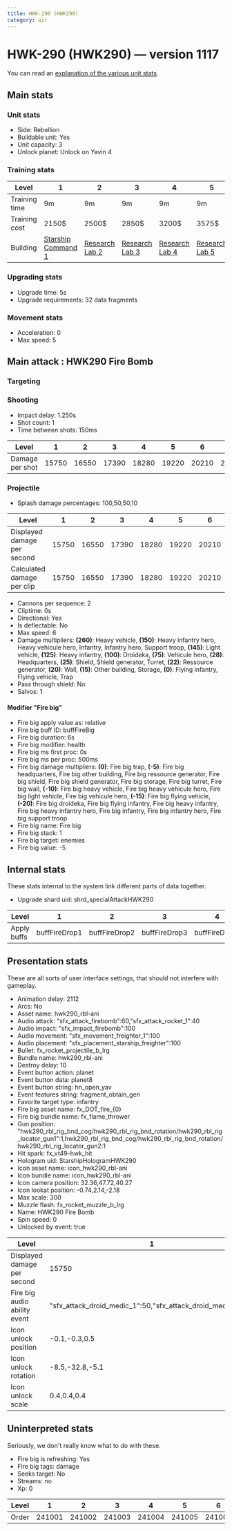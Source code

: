 ```yaml
---
title: HWK-290 (HWK290)
category: air
---
```


# HWK-290 (HWK290) — version 1117

You can read an [explanation  of the various unit stats](unitexplained.md).

## Main stats

### Unit stats

  * Side: Rebellion
  * Buildable unit: Yes
  * Unit capacity: 3
  * Unlock planet: Unlock on Yavin 4

### Training stats

|Level        |1                                           |2                                     |3                                     |4                                     |5                                     |6                                     |7                                     |8                                     |9                                     |10                                     |
|-------------|--------------------------------------------|--------------------------------------|--------------------------------------|--------------------------------------|--------------------------------------|--------------------------------------|--------------------------------------|--------------------------------------|--------------------------------------|---------------------------------------|
|Training time|9m                                          |9m                                    |9m                                    |9m                                    |9m                                    |12m                                   |12m                                   |15m                                   |15m                                   |18m                                    |
|Training cost|2150$                                       |2500$                                 |2850$                                 |3200$                                 |3575$                                 |3925$                                 |4275$                                 |4625$                                 |5000$                                 |5350$                                  |
|Building     |[Starship Command 1](rebelFleetCommand.html)|[Research Lab 2](rebelOffenseLab.html)|[Research Lab 3](rebelOffenseLab.html)|[Research Lab 4](rebelOffenseLab.html)|[Research Lab 5](rebelOffenseLab.html)|[Research Lab 6](rebelOffenseLab.html)|[Research Lab 7](rebelOffenseLab.html)|[Research Lab 8](rebelOffenseLab.html)|[Research Lab 9](rebelOffenseLab.html)|[Research Lab 10](rebelOffenseLab.html)|


### Upgrading stats

  * Upgrade time: 5s
  * Upgrade requirements: 32 data fragments

### Movement stats

  * Acceleration: 0
  * Max speed: 5

## Main attack : HWK290 Fire Bomb

### Targeting


### Shooting

  * Impact delay: 1.250s
  * Shot count: 1
  * Time between shots: 150ms

|Level          |1    |2    |3    |4    |5    |6    |7    |8    |9    |10   |
|---------------|-----|-----|-----|-----|-----|-----|-----|-----|-----|-----|
|Damage per shot|15750|16550|17390|18280|19220|20210|21260|22370|23540|24780|


### Projectile

  * Splash damage percentages: 100,50,50,10

|Level                      |1    |2    |3    |4    |5    |6    |7    |8    |9    |10   |
|---------------------------|-----|-----|-----|-----|-----|-----|-----|-----|-----|-----|
|Displayed damage per second|15750|16550|17390|18280|19220|20210|21260|22370|23540|24780|
|Calculated damage per clip |15750|16550|17390|18280|19220|20210|21260|22370|23540|24780|


  * Cannons per sequence: 2
  * Cliptime: 0s
  * Directional: Yes
  * Is deflectable: No
  * Max speed: 6
  * Damage multipliers: **(260)**: Heavy vehicle, **(150)**: Heavy infantry hero, Heavy vehicule hero, Infantry, Infantry hero, Support troop, **(145)**: Light vehicle, **(125)**: Heavy infantry, **(100)**: Droideka, **(75)**: Vehicule hero, **(28)**: Headquarters, **(25)**: Shield, Shield generator, Turret, **(22)**: Ressource generator, **(20)**: Wall, **(15)**: Other building, Storage, **(0)**: Flying infantry, Flying vehicle, Trap
  * Pass through shield: No
  * Salvos: 1

#### Modifier "Fire big"

  * Fire big apply value as: relative
  * Fire big buff ID: buffFireBig
  * Fire big duration: 6s
  * Fire big modifier: health
  * Fire big ms first proc: 0s
  * Fire big ms per proc: 500ms
  * Fire big damage multipliers: **(0)**: Fire big trap, **(-5)**: Fire big headquarters, Fire big other building, Fire big ressource generator, Fire big shield, Fire big shield generator, Fire big storage, Fire big turret, Fire big wall, **(-10)**: Fire big heavy vehicle, Fire big heavy vehicule hero, Fire big light vehicle, Fire big vehicule hero, **(-15)**: Fire big flying vehicle, **(-20)**: Fire big droideka, Fire big flying infantry, Fire big heavy infantry, Fire big heavy infantry hero, Fire big infantry, Fire big infantry hero, Fire big support troop
  * Fire big name: Fire big
  * Fire big stack: 1
  * Fire big target: enemies
  * Fire big value: -5


## Internal stats

These stats internal to the system link different parts of data together.

  * Upgrade shard uid: shrd_specialAttackHWK290

|Level      |1            |2            |3            |4            |5            |6            |7            |8            |9            |10            |
|-----------|-------------|-------------|-------------|-------------|-------------|-------------|-------------|-------------|-------------|--------------|
|Apply buffs|buffFireDrop1|buffFireDrop2|buffFireDrop3|buffFireDrop4|buffFireDrop5|buffFireDrop6|buffFireDrop7|buffFireDrop8|buffFireDrop9|buffFireDrop10|


## Presentation stats

These are all sorts of user interface settings, that should not interfere with gameplay.

  * Animation delay: 2112
  * Arcs: No
  * Asset name: hwk290_rbl-ani
  * Audio attack: "sfx_attack_firebomb":60,"sfx_attack_rocket_1":40
  * Audio impact: "sfx_impact_firebomb":100
  * Audio movement: "sfx_movement_freighter_1":100
  * Audio placement: "sfx_placement_starship_freighter":100
  * Bullet: fx_rocket_projectile_b_lrg
  * Bundle name: hwk290_rbl-ani
  * Destroy delay: 10
  * Event button action: planet
  * Event button data: planet8
  * Event button string: hn_open_yav
  * Event features string: fragment_obtain_gen
  * Favorite target type: infantry
  * Fire big asset name: fx_DOT_fire_{0}
  * Fire big bundle name: fx_flame_thrower
  * Gun position: "hwk290_rbl_rig_bnd_cog/hwk290_rbl_rig_bnd_rotation/hwk290_rbl_rig_locator_gun1":1,hwk290_rbl_rig_bnd_cog/hwk290_rbl_rig_bnd_rotation/hwk290_rbl_rig_locator_gun2:1
  * Hit spark: fx_vt49-hwk_hit
  * Hologram uid: StarshipHologramHWK290
  * Icon asset name: icon_hwk290_rbl-ani
  * Icon bundle name: icon_hwk290_rbl-ani
  * Icon camera position: 32.36,47.72,40.27
  * Icon lookat position: -0.74,2.14,-2.18
  * Max scale: 300
  * Muzzle flash: fx_rocket_muzzle_b_lrg
  * Name: HWK290 Fire Bomb
  * Spin speed: 0
  * Unlocked by event: true

|Level                       |1                                                          |2                                                          |3                                                          |4                                                          |5                                                          |6                                                          |7                                                          |8                                                          |9                                                          |10                                                         |
|----------------------------|-----------------------------------------------------------|-----------------------------------------------------------|-----------------------------------------------------------|-----------------------------------------------------------|-----------------------------------------------------------|-----------------------------------------------------------|-----------------------------------------------------------|-----------------------------------------------------------|-----------------------------------------------------------|-----------------------------------------------------------|
|Displayed damage per second |15750                                                      |16550                                                      |17390                                                      |18280                                                      |19220                                                      |20210                                                      |21260                                                      |22370                                                      |23540                                                      |24780                                                      |
|Fire big audio ability event|"sfx_attack_droid_medic_1":50,"sfx_attack_droid_medic_2":50|"sfx_attack_droid_medic_1":50,"sfx_attack_droid_medic_2":50|"sfx_attack_droid_medic_1":50,"sfx_attack_droid_medic_2":50|"sfx_attack_droid_medic_1":50,"sfx_attack_droid_medic_2":50|"sfx_attack_droid_medic_1":50,"sfx_attack_droid_medic_2":50|"sfx_attack_droid_medic_1":50,"sfx_attack_droid_medic_2":50|"sfx_attack_droid_medic_1":50,"sfx_attack_droid_medic_2":50|"sfx_attack_droid_medic_1":50,"sfx_attack_droid_medic_2":50|"sfx_attack_droid_medic_1":50,"sfx_attack_droid_medic_2":50|"sfx_attack_droid_medic_1":50,"sfx_attack_droid_medic_2":51|
|Icon unlock position        |-0.1,-0.3,0.5                                              |(not found)                                                |(not found)                                                |(not found)                                                |(not found)                                                |(not found)                                                |(not found)                                                |(not found)                                                |(not found)                                                |(not found)                                                |
|Icon unlock rotation        |-8.5,-32.8,-5.1                                            |(not found)                                                |(not found)                                                |(not found)                                                |(not found)                                                |(not found)                                                |(not found)                                                |(not found)                                                |(not found)                                                |(not found)                                                |
|Icon unlock scale           |0.4,0.4,0.4                                                |(not found)                                                |(not found)                                                |(not found)                                                |(not found)                                                |(not found)                                                |(not found)                                                |(not found)                                                |(not found)                                                |(not found)                                                |


## Uninterpreted stats

Seriously, we don't really know what to do with these.

  * Fire big is refreshing: Yes
  * Fire big tags: damage
  * Seeks target: No
  * Streams: no
  * Xp: 0

|Level|1     |2     |3     |4     |5     |6     |7     |8     |9     |10    |
|-----|------|------|------|------|------|------|------|------|------|------|
|Order|241001|241002|241003|241004|241005|241006|241007|241008|241009|241010|



